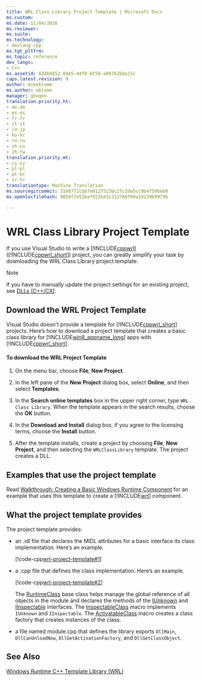 ```yaml
---
title: WRL Class Library Project Template | Microsoft Docs
ms.custom: 
ms.date: 11/04/2016
ms.reviewer: 
ms.suite: 
ms.technology:
- devlang-cpp
ms.tgt_pltfrm: 
ms.topic: reference
dev_langs:
- C++
ms.assetid: 628b0852-89e5-44f8-bf58-a09762bda15c
caps.latest.revision: 9
author: mikeblome
ms.author: mblome
manager: ghogen
translation.priority.ht:
- de-de
- es-es
- fr-fr
- it-it
- ja-jp
- ko-kr
- ru-ru
- zh-cn
- zh-tw
translation.priority.mt:
- cs-cz
- pl-pl
- pt-br
- tr-tr
translationtype: Machine Translation
ms.sourcegitcommit: 3168772cbb7e8127523bc2fc2da5cc9b4f59beb8
ms.openlocfilehash: 9058f7e51baf5535d3c313766f99a1d139b9979b

---
```

# WRL Class Library Project Template
If you use Visual Studio to write a [!INCLUDE[cppwrl](../windows/includes/cppwrl_md.md)] ([!INCLUDE[cppwrl_short](../windows/includes/cppwrl_short_md.md)]) project, you can greatly simplify your task by downloading the WRL Class Library project template.  
  
> [!NOTE]
>  If you have to manually update the project settings for an existing project, see [DLLs (C++/CX)](http://msdn.microsoft.com/library/windows/apps/hh699881\(v=vs.110\).aspx).  
  
## Download the WRL Project Template  
 Visual Studio doesn't provide a template for [!INCLUDE[cppwrl_short](../windows/includes/cppwrl_short_md.md)] projects. Here’s how to download a project template that creates a basic class library for [!INCLUDE[win8_appname_long](../build/includes/win8_appname_long_md.md)] apps with [!INCLUDE[cppwrl_short](../windows/includes/cppwrl_short_md.md)].  
  
#### To download the WRL Project Template  
  
1.  On the menu bar, choose **File**, **New Project**.  
  
2.  In the left pane of the **New Project** dialog box, select **Online**, and then select **Templates**.  
  
3.  In the **Search online templates** box in the upper right corner, type `WRL Class Library`. When the template appears in the search results, choose the **OK** button.  
  
4.  In the **Download and Install** dialog box, if you agree to the licensing terms, choose the **Install** button.  
  
5.  After the template installs, create a project by choosing **File**, **New Project**, and then selecting the `WRLClassLibrary` template. The project creates a DLL.  
  
## Examples that use the project template  
 Read [Walkthrough: Creating a Basic Windows Runtime Component](../windows/walkthrough-creating-a-basic-windows-runtime-component-using-wrl.md) for an example that uses this template to create a [!INCLUDE[wrt](../atl/reference/includes/wrt_md.md)] component.  
  
## What the project template provides  
 The project template provides:  
  
-   an .idl file that declares the MIDL attributes for a basic interface its class implementation. Here’s an example.  
  
     [!code-cpp[wrl-project-template#1](../windows/codesnippet/CPP/wrl-class-library-project-template_1.idl)]  
  
-   a .cpp file that defines the class implementation. Here’s an example.  
  
     [!code-cpp[wrl-project-template#2](../windows/codesnippet/CPP/wrl-class-library-project-template_2.cpp)]  
  
     The [RuntimeClass](../windows/runtimeclass-class.md) base class helps manage the global reference of all objects in the module and declares the methods of the [IUnknown](http://msdn.microsoft.com/en-us/33f1d79a-33fc-4ce5-a372-e08bda378332) and [IInspectable](http://msdn.microsoft.com/en-us/0657e51f-d4c0-46c6-927d-b01e54b6846c) interfaces. The [InspectableClass](../windows/inspectableclass-macro.md) macro implements `IUnknown` and `IInspectable`. The [ActivatableClass](../windows/activatableclass-macros.md) macro creates a class factory that creates instances of the class.  
  
-   a file named module.cpp that defines the library exports `DllMain`, `DllCanUnloadNow`, `DllGetActivationFactory`, and `DllGetClassObject`.  
  
## See Also  
 [Windows Runtime C++ Template Library (WRL)](../windows/windows-runtime-cpp-template-library-wrl.md)


<!--HONumber=Jan17_HO1-->


